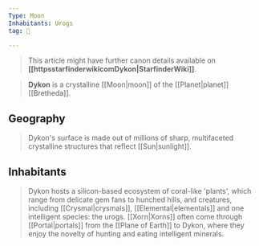```yaml
---
Type: Moon
Inhabitants: Urogs
tag: 🌌

---
```






> This article might have further canon details available on **[[httpsstarfinderwikicomDykon|StarfinderWiki]]**.


> **Dykon** is a crystalline [[Moon|moon]] of the [[Planet|planet]] [[Bretheda]].


## Geography

> Dykon's surface is made out of millions of sharp, multifaceted crystalline structures that reflect [[Sun|sunlight]].


## Inhabitants

> Dykon hosts a silicon-based ecosystem of coral-like 'plants', which range from delicate gem fans to hunched hills, and creatures, including [[Crysmal|crysmals]], [[Elemental|elementals]] and one intelligent species: the urogs. [[Xorn|Xorns]] often come through [[Portal|portals]] from the [[Plane of Earth]] to Dykon, where they enjoy the novelty of hunting and eating intelligent minerals.








